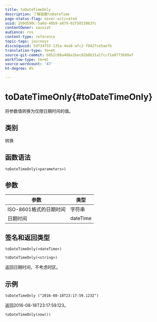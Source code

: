 ```yaml
---
title: toDateTimeOnly
description: 了解函数toDateTime
page-status-flag: never-activated
uuid: 269d590c-5a6d-40b9-a879-02f5033863fc
contentOwner: sauviat
audience: rns
content-type: reference
topic-tags: journeys
discoiquuid: 5df34f55-135a-4ea8-afc2-f9427ce5ae7b
translation-type: tm+mt
source-git-commit: b852c08a488a1bec02b8b31a1fccf1a8773b99af
workflow-type: tm+mt
source-wordcount: '47'
ht-degree: 8%

---
```



# toDateTimeOnly{#toDateTimeOnly}

将参数值转换为仅限日期时间的值。

## 类别

转换

## 函数语法

`toDateTimeOnly(<parameters>)`

## 参数

| 参数 | 类型 |
|-----------|------------------|
| ISO-8601格式的日期时间 | 字符串 |
| 日期时间 | dateTime |

## 签名和返回类型

`toDateTimeOnly(<dateTime>)`

`toDateTimeOnly(<string>)`
<!--`toDateTimeOnly(<integer>,<integer>,<integer>)`
`toDateTimeOnly(<integer>,<integer>,<integer>,<integer>,<integer>,<integer>)`-->

返回日期时间，不考虑时区。

## 示例

`toDateTimeOnly ("2016-08-18T23:17:59.123Z")`

返回2016-08-18T23:17:59.123。

`toDateTimeOnly(now())`

<!--`toDateTimeOnly(2016,8,18,23,17,59)`

Returns 2016-08-18T23:17:59.000.

`toDateTimeOnly(2016,8,18)`

Returns 2016-08-18T00:00:00.000.-->
